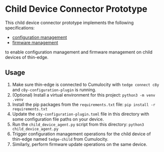 # Child Device Connector Prototype

This child device connector prototype implements the following specifications:

* [configuration management](https://github.com/thin-edge/thin-edge.io/blob/main/docs/src/howto-guides/child_device_config_management_agent.md)
* [firmware management](https://github.com/thin-edge/thin-edge.io/blob/main/docs/src/howto-guides/child_device_firmware_management.md)

to enable configuration management and firmware management on child devices of thin-edge.

## Usage

1. Make sure thin-edge is connected to Cumulocity with `tedge connect c8y` and `c8y-configuration-plugin` is running.
1. (Optional) Install a virtual environment for this project: `python3 -m venv .venv`
1. Install the pip packages from the `requirements.txt` file: `pip install -r requirements.txt`
1. Update the `c8y-configuration-plugin.toml` file in this directory with some configuration file paths on your device.
1. Run the `child_device_agent.py` script from this directory: `python3 child_device_agent.py`
1. Trigger configuration management operations for the child device of thin-edge named `tedge-child` from Cumulocity.
1. Similarly, perform firmware update operations on the same device.
